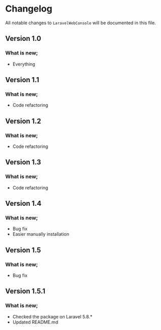 # Changelog

All notable changes to `LaravelWebConsole` will be documented in this file.

## Version 1.0

### What is new;
- Everything



## Version 1.1

### What is new;
- Code refactoring



## Version 1.2

### What is new;
- Code refactoring



## Version 1.3

### What is new;
- Code refactoring



## Version 1.4

### What is new;
- Bug fix
- Easier manually installation



## Version 1.5

### What is new;
- Bug fix

## Version 1.5.1

### What is new;
- Checked the package on Laravel 5.8.*
- Updated README.md
